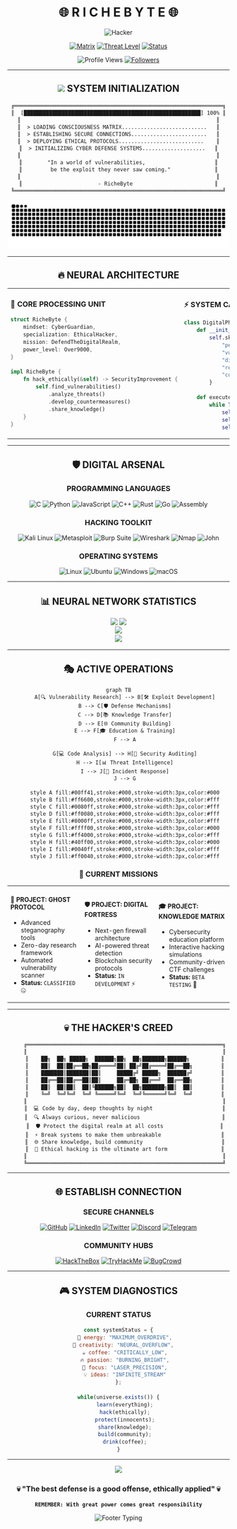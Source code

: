# <div align="center">🌐 **R I C H E B Y T E** 🌐</div>

<div align="center">

![Hacker](https://readme-typing-svg.herokuapp.com/?font=Orbitron&size=40&duration=2000&pause=300&color=00FF41&center=true&vCenter=true&multiline=true&width=800&height=120&lines=INITIALIZING+NEURAL+INTERFACE...;ACCESSING+MAINFRAME+PROTOCOLS;CYBER+SECURITY+%7C+ETHICAL+HACKER;DIGITAL+GUARDIAN+%7C+CODE+ARCHITECT;WELCOME+TO+THE+MATRIX)

<div align="center">

[![Matrix](https://img.shields.io/badge/%F0%9F%94%B4_LIVE_SYSTEM-OPERATIONAL-00FF41?style=for-the-badge&labelColor=000000&logo=matrix&logoColor=00FF41)](https://github.com/RicheByte) [![Threat Level](https://img.shields.io/badge/THREAT_LEVEL-BENEVOLENT-00FF41?style=for-the-badge&labelColor=FF0000&logo=shield&logoColor=white)](https://github.com/RicheByte) [![Status](https://img.shields.io/badge/STATUS-HACKING_THE_PLANET-00FF41?style=for-the-badge&labelColor=000000&logo=hackaday&logoColor=00FF41)](https://github.com/RicheByte)

![Profile Views](https://komarev.com/ghpvc/?username=RicheByte&label=NEURAL%20CONNECTIONS&color=00ff41&style=for-the-badge&abbreviated=true) [![Followers](https://img.shields.io/github/followers/RicheByte?label=DIGITAL%20ALLIES&style=for-the-badge&color=00FF41&labelColor=000000)](https://github.com/RicheByte)

</div>

---

## <img src="https://media.giphy.com/media/WUlplcMpOCEmTGBtBW/giphy.gif" width="40"> **SYSTEM INITIALIZATION**

```
╔══════════════════════════════════════════════════════════════════╗
║  [████████████████████████████████████████████████████████] 100% ║
║                                                              ║
║  > LOADING CONSCIOUSNESS MATRIX...........................   ║
║  > ESTABLISHING SECURE CONNECTIONS........................   ║
║  > DEPLOYING ETHICAL PROTOCOLS...........................    ║
║  > INITIALIZING CYBER DEFENSE SYSTEMS....................   ║
║                                                              ║
║        "In a world of vulnerabilities,                      ║
║         be the exploit they never saw coming."              ║
║                                                              ║
║                        - RicheByte                          ║
╚══════════════════════════════════════════════════════════════════╝
```

<div align="center"> <img src="https://raw.githubusercontent.com/platane/platane/output/github-contribution-grid-snake-dark.svg" alt="Snake animation" /> </div>

---

## 🔥 **NEURAL ARCHITECTURE**

<table> <tr> <td width="50%" valign="top">

### 🧠 **CORE PROCESSING UNIT**

```rust
struct RicheByte {
    mindset: CyberGuardian,
    specialization: EthicalHacker,
    mission: DefendTheDigitalRealm,
    power_level: Over9000,
}

impl RicheByte {
    fn hack_ethically(&self) -> SecurityImprovement {
        self.find_vulnerabilities()
            .analyze_threats()
            .develop_countermeasures()
            .share_knowledge()
    }
}
```

</td> <td width="50%" valign="top">

### ⚡ **SYSTEM CAPABILITIES**

```python
class DigitalPhantom:
    def __init__(self):
        self.skills = {
            "penetration_testing": "MASTER",
            "vulnerability_assessment": "EXPERT", 
            "digital_forensics": "ADVANCED",
            "reverse_engineering": "PROFICIENT",
            "code_analysis": "NINJA_LEVEL"
        }
        
    def execute_mission(self):
        while True:
            self.scan_for_threats()
            self.fortify_defenses()
            self.educate_community()
```

</td> </tr> </table>

---

## 🛡️ **DIGITAL ARSENAL**

<div align="center">

### **PROGRAMMING LANGUAGES**

![C](https://img.shields.io/badge/C-A8B9CC?style=for-the-badge&logo=c&logoColor=black&label=%E2%9A%A1) ![Python](https://img.shields.io/badge/Python-FFD43B?style=for-the-badge&logo=python&logoColor=blue&label=%F0%9F%90%8D) ![JavaScript](https://img.shields.io/badge/JavaScript-323330?style=for-the-badge&logo=javascript&logoColor=F7DF1E&label=%E2%9A%A1) ![C++](https://img.shields.io/badge/C%2B%2B-00599C?style=for-the-badge&logo=c%2B%2B&logoColor=white&label=%E2%9A%A1) ![Rust](https://img.shields.io/badge/Rust-000000?style=for-the-badge&logo=rust&logoColor=white&label=%E2%9A%A1) ![Go](https://img.shields.io/badge/Go-00ADD8?style=for-the-badge&logo=go&logoColor=white&label=%E2%9A%A1) ![Assembly](https://img.shields.io/badge/Assembly-525252?style=for-the-badge&logo=assemblyscript&logoColor=white&label=%F0%9F%92%80)

### **HACKING TOOLKIT**

![Kali Linux](https://img.shields.io/badge/Kali_Linux-557C94?style=for-the-badge&logo=kali-linux&logoColor=white&label=%F0%9F%92%80) ![Metasploit](https://img.shields.io/badge/Metasploit-2596CD?style=for-the-badge&logo=metasploit&logoColor=white&label=%F0%9F%92%A5) ![Burp Suite](https://img.shields.io/badge/Burp_Suite-FF6633?style=for-the-badge&logo=burp-suite&logoColor=white&label=%F0%9F%94%8D) ![Wireshark](https://img.shields.io/badge/Wireshark-1679A7?style=for-the-badge&logo=wireshark&logoColor=white&label=%F0%9F%93%A1) ![Nmap](https://img.shields.io/badge/Nmap-4682B4?style=for-the-badge&logo=nmap&logoColor=white&label=%F0%9F%97%BA%EF%B8%8F) ![John](https://img.shields.io/badge/John_the_Ripper-8B0000?style=for-the-badge&logo=john-the-ripper&logoColor=white&label=%F0%9F%94%93)

### **OPERATING SYSTEMS**

![Linux](https://img.shields.io/badge/Linux-FCC624?style=for-the-badge&logo=linux&logoColor=black&label=%F0%9F%90%A7) ![Ubuntu](https://img.shields.io/badge/Ubuntu-E95420?style=for-the-badge&logo=ubuntu&logoColor=white&label=%F0%9F%9F%A0) ![Windows](https://img.shields.io/badge/Windows-0078D6?style=for-the-badge&logo=windows&logoColor=white&label=%F0%9F%AA%9F) ![macOS](https://img.shields.io/badge/macOS-000000?style=for-the-badge&logo=macos&logoColor=white&label=%F0%9F%8D%8E)

</div>

---

## 📊 **NEURAL NETWORK STATISTICS**

<div align="center"> <img height="180em" src="https://github-readme-stats.vercel.app/api?username=RicheByte&show_icons=true&theme=radical&include_all_commits=true&count_private=true&hide_border=true&bg_color=0d1117&title_color=00ff41&icon_color=ff6600&text_color=ffffff&ring_color=00ff41"/> <img height="180em" src="https://github-readme-stats.vercel.app/api/top-langs/?username=RicheByte&layout=compact&langs_count=16&theme=radical&hide_border=true&bg_color=0d1117&title_color=00ff41&text_color=ffffff"/> </div> <div align="center"> <img src="https://github-readme-streak-stats.herokuapp.com/?user=RicheByte&theme=radical&hide_border=true&background=0d1117&stroke=00ff41&ring=00ff41&fire=ff6600&currStreakLabel=00ff41&dates=ffffff" /> </div> <div align="center"> <img src="https://github-readme-activity-graph.vercel.app/graph?username=RicheByte&bg_color=0d1117&color=00ff41&line=ff6600&point=ffffff&area=true&hide_border=true&custom_title=Neural%20Activity%20Matrix" /> </div>

---

## 🎭 **ACTIVE OPERATIONS**

<div align="center">

```mermaid
graph TB
    A[🔍 Vulnerability Research] --> B[🛠️ Exploit Development]
    B --> C[🛡️ Defense Mechanisms]
    C --> D[📚 Knowledge Transfer]
    D --> E[🌐 Community Building]
    E --> F[🎓 Education & Training]
    F --> A
    
    G[💻 Code Analysis] --> H[🔐 Security Auditing]
    H --> I[📊 Threat Intelligence]
    I --> J[🚨 Incident Response]
    J --> G
    
    style A fill:#00ff41,stroke:#000,stroke-width:3px,color:#000
    style B fill:#ff6600,stroke:#000,stroke-width:3px,color:#fff
    style C fill:#0080ff,stroke:#000,stroke-width:3px,color:#fff
    style D fill:#ff0080,stroke:#000,stroke-width:3px,color:#fff
    style E fill:#8000ff,stroke:#000,stroke-width:3px,color:#fff
    style F fill:#ffff00,stroke:#000,stroke-width:3px,color:#000
    style G fill:#ff4000,stroke:#000,stroke-width:3px,color:#fff
    style H fill:#40ff00,stroke:#000,stroke-width:3px,color:#000
    style I fill:#0040ff,stroke:#000,stroke-width:3px,color:#fff
    style J fill:#ff0040,stroke:#000,stroke-width:3px,color:#fff
```

</div>

### 🚀 **CURRENT MISSIONS**

<table> <tr> <td width="33%">

#### 🔐 **PROJECT: GHOST PROTOCOL**

- Advanced steganography tools
- Zero-day research framework
- Automated vulnerability scanner
- **Status:** `CLASSIFIED` 🤐

</td> <td width="33%">

#### 🛡️ **PROJECT: DIGITAL FORTRESS**

- Next-gen firewall architecture
- AI-powered threat detection
- Blockchain security protocols
- **Status:** `IN DEVELOPMENT` ⚡

</td> <td width="33%">

#### 🎓 **PROJECT: KNOWLEDGE MATRIX**

- Cybersecurity education platform
- Interactive hacking simulations
- Community-driven CTF challenges
- **Status:** `BETA TESTING` 🧪

</td> </tr> </table>

---

## 💀 **THE HACKER'S CREED**

<div align="center">

```
    ╔══════════════════════════════════════════════════════════════╗
    ║                                                              ║
    ║    ██╗  ██╗ █████╗  ██████╗██╗  ██╗███████╗██████╗          ║
    ║    ██║  ██║██╔══██╗██╔════╝██║ ██╔╝██╔════╝██╔══██╗         ║
    ║    ███████║███████║██║     █████╔╝ █████╗  ██████╔╝         ║
    ║    ██╔══██║██╔══██║██║     ██╔═██╗ ██╔══╝  ██╔══██╗         ║
    ║    ██║  ██║██║  ██║╚██████╗██║  ██╗███████╗██║  ██║         ║
    ║    ╚═╝  ╚═╝╚═╝  ╚═╝ ╚═════╝╚═╝  ╚═╝╚══════╝╚═╝  ╚═╝         ║
    ║                                                              ║
    ║  💻 Code by day, deep thoughts by night                      ║
    ║  🔍 Always curious, never malicious                          ║
    ║  🛡️ Protect the digital realm at all costs                  ║
    ║  ⚡ Break systems to make them unbreakable                   ║
    ║  🌐 Share knowledge, build community                         ║
    ║  🎯 Ethical hacking is the ultimate art form                 ║
    ║                                                              ║
    ╚══════════════════════════════════════════════════════════════╝
```

</div>

---

## 🌐 **ESTABLISH CONNECTION**

<div align="center">

### **SECURE CHANNELS**

[![GitHub](https://img.shields.io/badge/GitHub-100000?style=for-the-badge&logo=github&logoColor=white&label=%F0%9F%90%99)](https://github.com/RicheByte) [![LinkedIn](https://img.shields.io/badge/LinkedIn-0077B5?style=for-the-badge&logo=linkedin&logoColor=white&label=%F0%9F%92%BC)](https://linkedin.com/in/richebyte) [![Twitter](https://img.shields.io/badge/Twitter-1DA1F2?style=for-the-badge&logo=twitter&logoColor=white&label=%F0%9F%90%A6)](https://twitter.com/richebyte) [![Discord](https://img.shields.io/badge/Discord-5865F2?style=for-the-badge&logo=discord&logoColor=white&label=%F0%9F%8E%AE)](https://discord.gg/richebyte) [![Telegram](https://img.shields.io/badge/Telegram-2CA5E0?style=for-the-badge&logo=telegram&logoColor=white&label=%F0%9F%93%B1)](https://t.me/richebyte)

### **COMMUNITY HUBS**

[![HackTheBox](https://img.shields.io/badge/HackTheBox-9FEF00?style=for-the-badge&logo=hackthebox&logoColor=black&label=%F0%9F%93%A6)](https://hackthebox.com/) [![TryHackMe](https://img.shields.io/badge/TryHackMe-212C42?style=for-the-badge&logo=tryhackme&logoColor=white&label=%F0%9F%8E%AF)](https://tryhackme.com/) [![BugCrowd](https://img.shields.io/badge/BugCrowd-F26724?style=for-the-badge&logo=bugcrowd&logoColor=white&label=%F0%9F%90%9B)](https://bugcrowd.com/)

</div>

---

## 🎮 **SYSTEM DIAGNOSTICS**

<div align="center">

### **CURRENT STATUS**

```javascript
const systemStatus = {
    🔋 energy: "MAXIMUM_OVERDRIVE",
    🧠 creativity: "NEURAL_OVERFLOW", 
    ☕ coffee: "CRITICALLY_LOW",
    🔥 passion: "BURNING_BRIGHT",
    🎯 focus: "LASER_PRECISION",
    💡 ideas: "INFINITE_STREAM"
};

while(universe.exists()) {
    learn(everything);
    hack(ethically);
    protect(innocents);
    share(knowledge);
    build(community);
    drink(coffee);
}
```

</div>

---

<div align="center"> <img src="https://capsule-render.vercel.app/api?type=waving&color=gradient&customColorList=12&height=150&section=footer&text=MISSION%20CONTINUES...&fontSize=30&fontColor=00FF41&animation=fadeIn&fontAlignY=70&desc=The%20digital%20realm%20awaits&descSize=15&descAlignY=85" />

### 💀 **"The best defense is a good offense, ethically applied"** 💀

**`REMEMBER: With great power comes great responsibility`**

<img src="https://readme-typing-svg.herokuapp.com?font=Orbitron&size=25&duration=4000&pause=1000&color=00FF41&center=true&vCenter=true&width=600&lines=STAY+CURIOUS+%7C+STAY+ETHICAL;HACK+THE+PLANET+%7C+RESPONSIBLY;BREAK+BARRIERS+%7C+NOT+SYSTEMS" alt="Footer Typing" /> </div>
